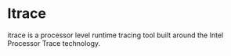 # Itrace

itrace is a processor level runtime tracing tool built around the Intel
Processor Trace technology. 

